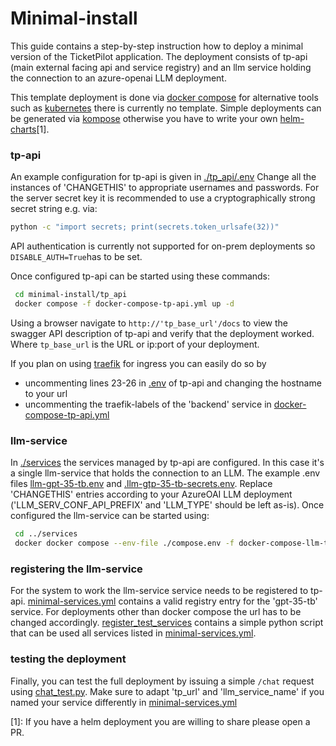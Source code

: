 # Minimal-install

This guide contains a step-by-step instruction how to deploy a minimal version of the TicketPilot application.
The deployment consists of tp-api (main external facing api and service registry) and an llm service holding the connection
to an azure-openai LLM deployment.

This template deployment is done via [docker compose](https://docs.docker.com/compose/) for alternative tools such as [kubernetes](https://kubernetes.io/)
there is currently no template. Simple deployments can be generated via [kompose](https://kompose.io/) otherwise you have to write your own [helm-charts](https://helm.sh/)[1].

### tp-api
An example configuration for tp-api is given in [./tp_api/.env](/minimal-install/tp_api/.env) 
Change all the instances of 'CHANGETHIS' to appropriate usernames and passwords. For the server secret key it is recommended
to use a cryptographically strong secret string e.g. via:

```bash
python -c "import secrets; print(secrets.token_urlsafe(32))"
```
API authentication is currently not supported for on-prem deployments so `DISABLE_AUTH=True`has to be set.

Once configured tp-api can be started using these commands:
```bash
 cd minimal-install/tp_api
 docker compose -f docker-compose-tp-api.yml up -d
```

Using a browser navigate to `http://'tp_base_url'/docs` to view the swagger API description of tp-api and verify that the deployment worked. Where `tp_base_url` is the URL or ip:port of your deployment.


If you plan on using [traefik](https://doc.traefik.io/traefik) for ingress you can easily do so by
- uncommenting lines 23-26 in [.env](/minimal-install/tp_api/.env) of tp-api and changing the hostname to your url
- uncommenting the traefik-labels of the 'backend' service in [docker-compose-tp-api.yml](/minimal-install/tp_api/docker-compose-tp-api.yml)

### llm-service
In [./services](/minimal-install/services) the services managed by tp-api are configured. In this case it's a single llm-service
that holds the connection to an LLM. The example .env files [llm-gpt-35-tb.env](/minimal-install/services/envs/llm-gpt-35-tb.env) and [.llm-gtp-35-tb-secrets.env](/minimal-install/services/secrets/).
Replace 'CHANGETHIS' entries according to your AzureOAI LLM deployment ('LLM_SERV_CONF_API_PREFIX' and 'LLM_TYPE' should be left as-is). Once configured the llm-service
can be started using:
```bash
 cd ../services
 docker docker compose --env-file ./compose.env -f docker-compose-llm-test.yml up -d
```

### registering the llm-service
For the system to work the llm-service service needs to be registered to tp-api. [minimal-services.yml](/minimal-install/db_conf/minimal-services.yml) contains a valid registry entry for the 'gpt-35-tb' service.
For deployments other than docker compose the url has to be changed accordingly. [register_test_services](/minimal-install/db_conf/register_test_services.py) contains a simple python
script that can be used all services listed in [minimal-services.yml](/minimal-install/db_conf/minimal-services.yml).

### testing the deployment
Finally, you can test the full deployment by issuing a simple `/chat` request using [chat_test.py](/minimal-install/chat_test.py). Make sure to adapt 'tp_url' and 'llm_service_name' if you named your service differently in [minimal-services.yml](/minimal-install/db_conf/minimal-services.yml)



[1]: If you have a helm deployment you are willing to share please open a PR.